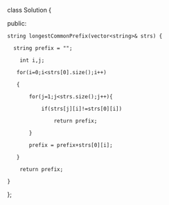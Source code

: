 class Solution {

public:

    string longestCommonPrefix(vector<string>& strs) {
    
      string prefix = "";
      
        int i,j;
        
       for(i=0;i<strs[0].size();i++)
       
       {
       
           for(j=1;j<strs.size();j++){
           
               if(strs[j][i]!=strs[0][i])
               
                   return prefix;
                   
           }
           
           prefix = prefix+strs[0][i];
           
       }
       
        return prefix;
        
    }
    
};
